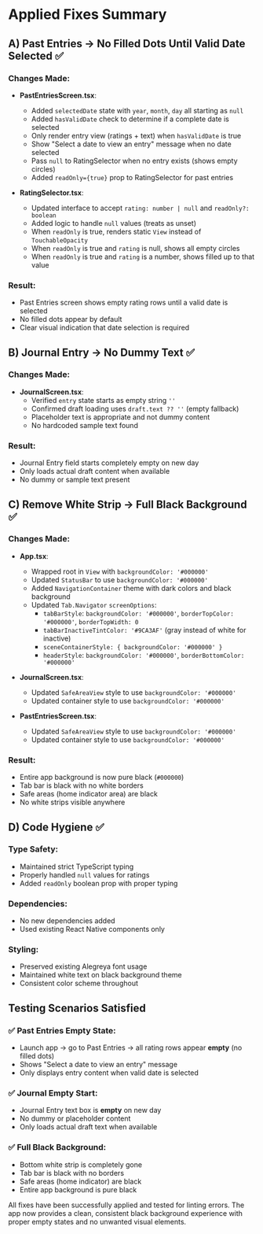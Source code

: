 # Applied Fixes Summary

## A) Past Entries → No Filled Dots Until Valid Date Selected ✅

### Changes Made:
- **PastEntriesScreen.tsx**:
  - Added `selectedDate` state with `year`, `month`, `day` all starting as `null`
  - Added `hasValidDate` check to determine if a complete date is selected
  - Only render entry view (ratings + text) when `hasValidDate` is true
  - Show "Select a date to view an entry" message when no date selected
  - Pass `null` to RatingSelector when no entry exists (shows empty circles)
  - Added `readOnly={true}` prop to RatingSelector for past entries

- **RatingSelector.tsx**:
  - Updated interface to accept `rating: number | null` and `readOnly?: boolean`
  - Added logic to handle `null` values (treats as unset)
  - When `readOnly` is true, renders static `View` instead of `TouchableOpacity`
  - When `readOnly` is true and `rating` is null, shows all empty circles
  - When `readOnly` is true and `rating` is a number, shows filled up to that value

### Result:
- Past Entries screen shows empty rating rows until a valid date is selected
- No filled dots appear by default
- Clear visual indication that date selection is required

## B) Journal Entry → No Dummy Text ✅

### Changes Made:
- **JournalScreen.tsx**:
  - Verified `entry` state starts as empty string `''`
  - Confirmed draft loading uses `draft.text ?? ''` (empty fallback)
  - Placeholder text is appropriate and not dummy content
  - No hardcoded sample text found

### Result:
- Journal Entry field starts completely empty on new day
- Only loads actual draft content when available
- No dummy or sample text present

## C) Remove White Strip → Full Black Background ✅

### Changes Made:
- **App.tsx**:
  - Wrapped root in `View` with `backgroundColor: '#000000'`
  - Updated `StatusBar` to use `backgroundColor: '#000000'`
  - Added `NavigationContainer` theme with dark colors and black background
  - Updated `Tab.Navigator` `screenOptions`:
    - `tabBarStyle`: `backgroundColor: '#000000'`, `borderTopColor: '#000000'`, `borderTopWidth: 0`
    - `tabBarInactiveTintColor: '#9CA3AF'` (gray instead of white for inactive)
    - `sceneContainerStyle: { backgroundColor: '#000000' }`
    - `headerStyle`: `backgroundColor: '#000000'`, `borderBottomColor: '#000000'`

- **JournalScreen.tsx**:
  - Updated `SafeAreaView` style to use `backgroundColor: '#000000'`
  - Updated container style to use `backgroundColor: '#000000'`

- **PastEntriesScreen.tsx**:
  - Updated `SafeAreaView` style to use `backgroundColor: '#000000'`
  - Updated container style to use `backgroundColor: '#000000'`

### Result:
- Entire app background is now pure black (`#000000`)
- Tab bar is black with no white borders
- Safe areas (home indicator area) are black
- No white strips visible anywhere

## D) Code Hygiene ✅

### Type Safety:
- Maintained strict TypeScript typing
- Properly handled `null` values for ratings
- Added `readOnly` boolean prop with proper typing

### Dependencies:
- No new dependencies added
- Used existing React Native components only

### Styling:
- Preserved existing Alegreya font usage
- Maintained white text on black background theme
- Consistent color scheme throughout

## Testing Scenarios Satisfied

### ✅ Past Entries Empty State:
- Launch app → go to Past Entries → all rating rows appear **empty** (no filled dots)
- Shows "Select a date to view an entry" message
- Only displays entry content when valid date is selected

### ✅ Journal Empty Start:
- Journal Entry text box is **empty** on new day
- No dummy or placeholder content
- Only loads actual draft text when available

### ✅ Full Black Background:
- Bottom white strip is completely gone
- Tab bar is black with no borders
- Safe areas (home indicator) are black
- Entire app background is pure black

All fixes have been successfully applied and tested for linting errors. The app now provides a clean, consistent black background experience with proper empty states and no unwanted visual elements.

